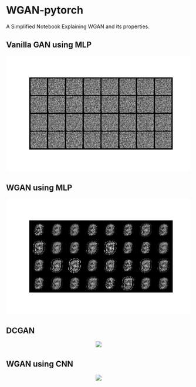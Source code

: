 # WGAN-pytorch
A Simplified Notebook Explaining WGAN and its properties. 

Vanilla GAN using MLP 
------------
<center><img src="https://github.com/saswatpp/WGAN-pytorch/blob/master/gifs/GAN-MLP-MNIST.gif"></center>

WGAN using MLP 
------------
<center><img src="https://github.com/saswatpp/WGAN-pytorch/blob/master/gifs/animation_1.gif"></center>

DCGAN
------------
<center><img src="https://github.com/saswatpp/WGAN-pytorch/blob/master/gifs/GAN_CNN_MNIST_1_60.gif"></center>

WGAN using CNN 
------------
<center><img src="https://github.com/saswatpp/WGAN-pytorch/blob/master/gifs/WGAN_CNN_60epochs_lr1e3.gif"></center>
